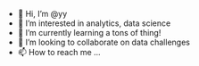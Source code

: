 - 👋 Hi, I’m @yy
- 👀 I’m interested in analytics, data science
- 🌱 I’m currently learning a tons of thing!
- 💞️ I’m looking to collaborate on data challenges
- 📫 How to reach me ...

<!---
zmimb/zmimb is a ✨ special ✨ repository because its `README.md` (this file) appears on your GitHub profile.
You can click the Preview link to take a look at your changes.
--->
